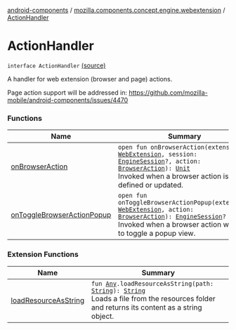 [android-components](../../index.md) / [mozilla.components.concept.engine.webextension](../index.md) / [ActionHandler](./index.md)

# ActionHandler

`interface ActionHandler` [(source)](https://github.com/mozilla-mobile/android-components/blob/master/components/concept/engine/src/main/java/mozilla/components/concept/engine/webextension/WebExtension.kt#L144)

A handler for web extension (browser and page) actions.

Page action support will be addressed in:
https://github.com/mozilla-mobile/android-components/issues/4470

### Functions

| Name | Summary |
|---|---|
| [onBrowserAction](on-browser-action.md) | `open fun onBrowserAction(extension: `[`WebExtension`](../-web-extension/index.md)`, session: `[`EngineSession`](../../mozilla.components.concept.engine/-engine-session/index.md)`?, action: `[`BrowserAction`](../-browser-action/index.md)`): `[`Unit`](https://kotlinlang.org/api/latest/jvm/stdlib/kotlin/-unit/index.html)<br>Invoked when a browser action is defined or updated. |
| [onToggleBrowserActionPopup](on-toggle-browser-action-popup.md) | `open fun onToggleBrowserActionPopup(extension: `[`WebExtension`](../-web-extension/index.md)`, action: `[`BrowserAction`](../-browser-action/index.md)`): `[`EngineSession`](../../mozilla.components.concept.engine/-engine-session/index.md)`?`<br>Invoked when a browser action wants to toggle a popup view. |

### Extension Functions

| Name | Summary |
|---|---|
| [loadResourceAsString](../../mozilla.components.support.test.file/kotlin.-any/load-resource-as-string.md) | `fun `[`Any`](https://kotlinlang.org/api/latest/jvm/stdlib/kotlin/-any/index.html)`.loadResourceAsString(path: `[`String`](https://kotlinlang.org/api/latest/jvm/stdlib/kotlin/-string/index.html)`): `[`String`](https://kotlinlang.org/api/latest/jvm/stdlib/kotlin/-string/index.html)<br>Loads a file from the resources folder and returns its content as a string object. |
